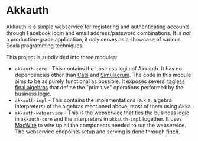 # Akkauth

Akkauth is a simple webservice for registering and authenticating accounts through Facebook login and
email address/password combinations. It is *not* a production-grade application, it only serves as a showcase of various
Scala programming techniques.

This project is subdivided into three modules:

* `akkauth-core` - This contains the business logic of Akkauth. It has no dependencies other than [Cats][cats] and
  [Simulacrum][simulacrum]. The code in this module aims to be as purely functional as possible. It exposes several
  [tagless final algebras][tagless-final] that define the "primitive" operations performed by the business logic. 
* `akkauth-impl` - This contains the implementations (a.k.a. algebra interpreters) of the algebras mentioned above, most
  of them using Akka.
* `akkauth-webservice` - This is the webservice that ties the business logic in `akkauth-core` and the interpreters in
   `akkauth-impl` together. It uses [MacWire][macwire] to wire up all the components needed to run the webservice. The
   webservice endpoints setup and serving is done through [finch][finch].


[cats]: https://typelevel.org/cats/
[simulacrum]: https://github.com/mpilquist/simulacrum
[tagless-final]: https://www.beyondthelines.net/programming/introduction-to-tagless-final/
[macwire]: https://github.com/adamw/macwire
[finch]: https://finagle.github.io/finch/
